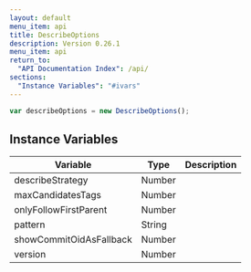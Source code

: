```yaml
---
layout: default
menu_item: api
title: DescribeOptions
description: Version 0.26.1
menu_item: api
return_to:
  "API Documentation Index": /api/
sections:
  "Instance Variables": "#ivars"
---
```


```js
var describeOptions = new DescribeOptions();
```

## <a name="ivars"></a>Instance Variables

| Variable | Type | Description |
| --- | --- | --- |
| <a name="describeStrategy"></a>describeStrategy | Number |  |
| <a name="maxCandidatesTags"></a>maxCandidatesTags | Number |  |
| <a name="onlyFollowFirstParent"></a>onlyFollowFirstParent | Number |  |
| <a name="pattern"></a>pattern | String |  |
| <a name="showCommitOidAsFallback"></a>showCommitOidAsFallback | Number |  |
| <a name="version"></a>version | Number |  |

